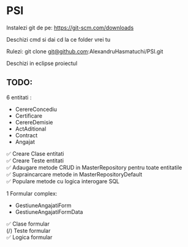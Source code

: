 # PSI

Instalezi git de pe:
https://git-scm.com/downloads

Deschizi cmd si dai cd la ce folder vrei tu

Rulezi:
git clone git@github.com:AlexandruHasmatuchi/PSI.git

Deschizi in eclipse proiectul

## TODO:

6 entitati :

- CerereConcediu
- Certificare
- CerereDemisie
- ActAditional
- Contract
- Angajat

✅ Creare Clase entitati  
✅ Creare Teste entitati  
✅ Adaugare metode CRUD in MasterRepository pentru toate entitatile  
✅ Supraincarcare metode in MasterRepositoryDefault  
✅ Populare metode cu logica interogare SQL

1 Formular complex:

- GestiuneAngajatiForm
- GestiuneAngajatiFormData

✅ Clase formular  
(/) Teste formular  
✅ Logica formular
